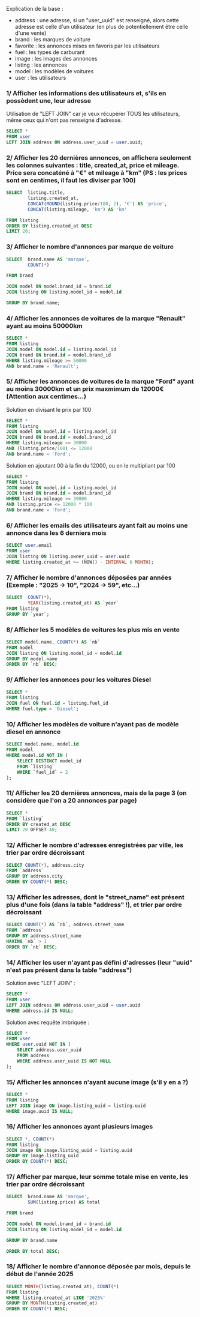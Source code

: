 
Explication de la base :
- address : une adresse, si un "user_uuid" est renseigné, alors cette adresse est celle d'un utilisateur (en plus de potentiellement être celle d'une vente)
- brand : les marques de voiture
- favorite : les annonces mises en favoris par les utilisateurs
- fuel : les types de carburant
- image : les images des annonces
- listing : les annonces
- model : les modèles de voitures
- user : les utilisateurs


### 1/ Afficher les informations des utilisateurs et, s'ils en possèdent une, leur adresse 

Utilisation de "LEFT JOIN" car je veux récupérer TOUS les utilisateurs, même ceux qui n'ont pas renseigné d'adresse.

```sql
SELECT *
FROM user
LEFT JOIN address ON address.user_uuid = user.uuid;
```

### 2/ Afficher les 20 dernières annonces, on affichera seulement les colonnes suivantes : title, created_at, price et mileage. Price sera concaténé à "€" et mileage à "km" (PS : les prices sont en centimes, il faut les diviser par 100)

```sql
SELECT 	listing.title,
        listing.created_at,
        CONCAT(ROUND(listing.price/100, 2), '€') AS 'price',
        CONCAT(listing.mileage, 'km') AS 'km'

FROM listing
ORDER BY listing.created_at DESC
LIMIT 20;
```

### 3/ Afficher le nombre d'annonces par marque de voiture

```sql
SELECT  brand.name AS 'marque',
        COUNT(*)    

FROM brand

JOIN model ON model.brand_id = brand.id
JOIN listing ON listing.model_id = model.id

GROUP BY brand.name;
```

### 4/ Afficher les annonces de voitures de la marque "Renault" ayant au moins 50000km

```sql
SELECT *
FROM listing
JOIN model ON model.id = listing.model_id
JOIN brand ON brand.id = model.brand_id
WHERE listing.mileage >= 50000
AND brand.name = 'Renault';
```

### 5/ Afficher les annonces de voitures de la marque "Ford" ayant au moins 30000km et un prix maxmimum de 12000€ (Attention aux centimes...)

Solution en divisant le prix par 100
```sql
SELECT *
FROM listing
JOIN model ON model.id = listing.model_id
JOIN brand ON brand.id = model.brand_id
WHERE listing.mileage >= 30000
AND (listing.price/100) <= 12000
AND brand.name = 'Ford';
```

Solution en ajoutant 00 à la fin du 12000, ou en le multipliant par 100
```sql
SELECT *
FROM listing
JOIN model ON model.id = listing.model_id
JOIN brand ON brand.id = model.brand_id
WHERE listing.mileage >= 30000
AND listing.price <= 12000 * 100
AND brand.name = 'Ford';
```

### 6/ Afficher les emails des utilisateurs ayant fait au moins une annonce dans les 6 derniers mois

```sql
SELECT user.email
FROM user
JOIN listing ON listing.owner_uuid = user.uuid
WHERE listing.created_at >= (NOW() - INTERVAL 6 MONTH);
```

### 7/ Afficher le nombre d'annonces déposées par années (Exemple : "2025 → 10", "2024 → 59", etc...)

```sql
SELECT 	COUNT(*),
        YEAR(listing.created_at) AS `year`
FROM listing
GROUP BY `year`;
```

### 8/ Afficher les 5 modèles de voitures les plus mis en vente

```sql
SELECT model.name, COUNT(*) AS `nb`
FROM model
JOIN listing ON listing.model_id = model.id
GROUP BY model.name
ORDER BY `nb` DESC;
```

### 9/ Afficher les annonces pour les voitures Diesel

```sql
SELECT *
FROM listing
JOIN fuel ON fuel.id = listing.fuel_id
WHERE fuel.type = 'Diesel';
```

### 10/ Afficher les modèles de voiture n'ayant pas de modèle diesel en annonce

```sql
SELECT model.name, model.id
FROM model
WHERE model.id NOT IN (
	SELECT DISTINCT model_id
	FROM `listing`
	WHERE `fuel_id` = 2
);
```

### 11/ Afficher les 20 dernières annonces, mais de la page 3 (on considère que l'on a 20 annonces par page)

```sql
SELECT * 
FROM `listing`
ORDER BY created_at DESC
LIMIT 20 OFFSET 40;
```

### 12/ Afficher le nombre d'adresses enregistrées par ville, les trier par ordre décroissant

```sql
SELECT COUNT(*), address.city
FROM `address` 
GROUP BY address.city
ORDER BY COUNT(*) DESC;
```

### 13/ Afficher les adresses, dont le "street_name" est présent plus d'une fois (dans la table "address" !), et trier par ordre décroissant

```sql
SELECT COUNT(*) AS `nb`, address.street_name
FROM `address`
GROUP BY address.street_name
HAVING `nb` > 1
ORDER BY `nb` DESC;
```

### 14/ Afficher les user n'ayant pas défini d'adresses (leur "uuid" n'est pas présent dans la table "address")

Solution avec "LEFT JOIN" :

```sql
SELECT *
FROM user
LEFT JOIN address ON address.user_uuid = user.uuid
WHERE address.id IS NULL;
```

Solution avec requête imbriquée :

```sql
SELECT *
FROM user
WHERE user.uuid NOT IN (
    SELECT address.user_uuid
    FROM address
    WHERE address.user_uuid IS NOT NULL
);
```

### 15/ Afficher les annonces n'ayant aucune image (s'il y en a ?)

```sql
SELECT *
FROM listing
LEFT JOIN image ON image.listing_uuid = listing.uuid
WHERE image.uuid IS NULL;
```

### 16/ Afficher les annonces ayant plusieurs images

```sql
SELECT *, COUNT(*)
FROM listing
JOIN image ON image.listing_uuid = listing.uuid
GROUP BY image.listing_uuid
ORDER BY COUNT(*) DESC;
```

### 17/ Afficher par marque, leur somme totale mise en vente, les trier par ordre décroissant

```sql
SELECT  brand.name AS 'marque',
        SUM(listing.price) AS total

FROM brand

JOIN model ON model.brand_id = brand.id
JOIN listing ON listing.model_id = model.id

GROUP BY brand.name

ORDER BY total DESC;
```

### 18/ Afficher le nombre d'annonce déposée par mois, depuis le début de l'année 2025

```sql
SELECT MONTH(listing.created_at), COUNT(*)
FROM listing
WHERE listing.created_at LIKE '2025%'
GROUP BY MONTH(listing.created_at)
ORDER BY COUNT(*) DESC;
```